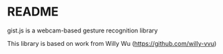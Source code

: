 README
============
gist.js is a webcam-based gesture recognition library

This library is based on work from Willy Wu (https://github.com/willy-vvu)